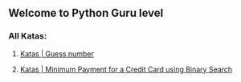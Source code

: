 ## Welcome to Python Guru level


### All Katas:

1. [Katas | Guess number](https://github.com/gopjak36/pythonkata/tree/master/en/Python%20Katas/3.%20Guru%20Python/1.%20Katas)

1. [Katas | Minimum Payment for a Credit Card using Binary Search ](https://github.com/gopjak36/pythonkata/tree/master/en/Python%20Katas/3.%20Guru%20Python/2.%20Katas)
